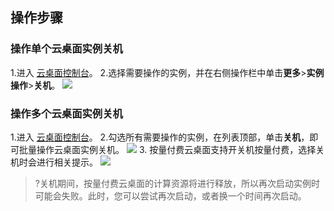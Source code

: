 ## 操作步骤
### 操作单个云桌面实例关机
1.进入 [云桌面控制台](https://console.cloud.tencent.com/cvd)。
2.选择需要操作的实例，并在右侧操作栏中单击**更多**>**实例操作**>**关机**。
![](https://main.qcloudimg.com/raw/8729a32b26ffc280b01182b8d7999d2f.png)

### 操作多个云桌面实例关机

1.进入 [云桌面控制台](https://console.cloud.tencent.com/cvd)。
2.勾选所有需要操作的实例，在列表顶部，单击**关机**，即可批量操作云桌面实例关机。
![](https://main.qcloudimg.com/raw/79a0a68664edac890bf5940072f2fbae.png)
3. 按量付费云桌面支持开关机按量付费，选择关机时会进行相关提示。
![](https://qcloudimg.tencent-cloud.cn/raw/71de2531511aaf6f01cb1d5ee11435e3.png)
>?关机期间，按量付费云桌面的计算资源将进行释放，所以再次启动实例时可能会失败。此时，您可以尝试再次启动，或者换一个时间再次启动。
